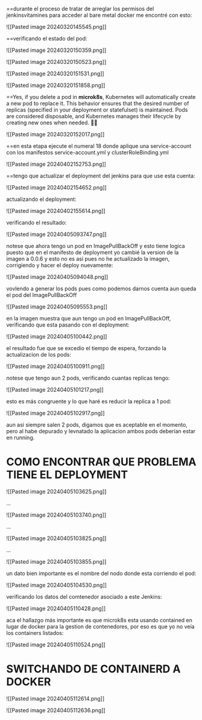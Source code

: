 
==durante el proceso de tratar de arreglar los permisos del jenkinsvitamines para acceder al bare metal docker me encontré con esto:

![[Pasted image 20240320145545.png]]

==verificando el estado del pod:

![[Pasted image 20240320150359.png]]

![[Pasted image 20240320150523.png]]

![[Pasted image 20240320151531.png]]

![[Pasted image 20240320151858.png]]

==Yes, if you delete a pod in **microk8s**, Kubernetes will automatically create a new pod to replace it. This behavior ensures that the desired number of replicas (specified in your deployment or statefulset) is maintained. Pods are considered disposable, and Kubernetes manages their lifecycle by creating new ones when needed. 🚀🌟

![[Pasted image 20240320152017.png]]

==en esta etapa ejecute el numeral 18 donde aplique una service-account con los manifestos service-account.yml y clusterRoleBinding.yml

![[Pasted image 20240402152753.png]]


==tengo que actualizar el deployment del jenkins para que use esta cuenta:

![[Pasted image 20240402154652.png]]


actualizando el deployment:

![[Pasted image 20240402155614.png]]

verificando el resultado:

![[Pasted image 20240405093747.png]]

notese que ahora tengo un pod en ImagePullBackOff y esto tiene logica puesto que en el manifesto de deployment yo cambié la version de la imagen a 0.0.6 y esto no es asi pues no he actualizado la imagen, corrigiendo y hacer el deploy nuevamente:

![[Pasted image 20240405094048.png]]

vovlendo a generar los pods pues como podemos darnos cuenta aun queda el pod del ImagePullBackOff

![[Pasted image 20240405095553.png]]

en la imagen muestra que aun tengo un pod en ImagePullBackOff, verificando que esta pasando con el deployment:

![[Pasted image 20240405100442.png]]

el resultado fue que se excedio el tiempo de espera, forzando la actualizacion de los pods:

![[Pasted image 20240405100911.png]]

notese que tengo aun 2 pods, verificando cuantas replicas tengo:

![[Pasted image 20240405101217.png]]

esto es más congruente y lo que haré es reducir la replica a 1 pod:

![[Pasted image 20240405102917.png]]

aun asi siempre salen 2 pods, digamos que es aceptable en el momento, pero al habe depurado y levnatado la aplicacion ambos pods deberían estar en running.

COMO ENCONTRAR QUE PROBLEMA TIENE EL DEPLOYMENT
=

![[Pasted image 20240405103625.png]]

...

![[Pasted image 20240405103740.png]]

...

![[Pasted image 20240405103825.png]]

...

![[Pasted image 20240405103855.png]]

un dato bien importante es el nombre del nodo donde esta corriendo el pod:

![[Pasted image 20240405104530.png]]

verificando los datos del comtenedor asociado a este Jenkins:

![[Pasted image 20240405110428.png]]

aca el hallazgo más importante es que microk8s esta usando contained en lugar de docker para la gestion de contenedores, por eso es que yo no veía los containers listados:

![[Pasted image 20240405110524.png]]

SWITCHANDO DE CONTAINERD A DOCKER
=

![[Pasted image 20240405112614.png]]

![[Pasted image 20240405112636.png]]

